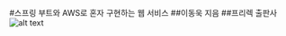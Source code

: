 #스프링 부트와 AWS로 혼자 구현하는 웹 서비스 
##이동욱 지음
##프리렉 출판사
![alt text](http://image.kyobobook.co.kr/images/book/large/602/l9788965402602.jpg)